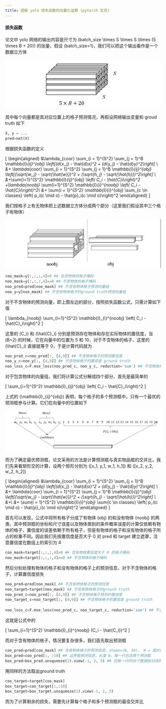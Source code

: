 ```yaml
---
title: 图解 yolo 损失函数的向量化运算 (pytorch 实现)
---
```


#### 损失函数

论文中 yolo 网络的输出内容是尺寸为 \(batch\_size \times S \times S \times (5 \times B + 20)\) 的张量，假设 \(batch\_size=1\)，我们可以把这个输出看作是一个数据立方体

![](tensor.png)

其中每个向量都是其对应位置上的格子预测情况，再假设网络输出变量和 groud truth 如下

```python
X, y = ...
pred=net(X)
```

根据损失函数的定义

\[
  \begin{aligned}
  &\lambda_{coor} \sum_{i = 1}^{S^2} \sum_{j = 1}^B \mathbb{I}_{ij}^{obj} \left[(d_{x_j} - \hat{d}_x)^2 + (d_{y_j} - \hat{d}_y)^2\right] \\
  &+  \lambda_{coor} \sum_{i = 1}^{S^2} \sum_{j = 1}^B \mathbb{I}_{ij}^{obj} \left[(\sqrt{w_j} - \sqrt{\hat{w}})^2 + (\sqrt{h_j} - \sqrt{\hat{h}})^2\right] \\
  &+\sum_{i=1}^{S^2} \mathbb{I}_{ij}^{obj} \left(  C_i - \hat{C}_i\right)^2 +\lambda_{noobj} \sum_{i=1}^{S^2} \mathbb{I}_{i}^{noobj} \left(  C_i - \hat{C}_i\right)^2\\
  &+ \sum_{i = 1}^{S^2} \mathbb{I}_{i}^{obj} \sum_{c \in classes} \left( p_i(c \mid o) -  \hat{p}_i(c \mid o)\right)^2
  \end{aligned}
  \]

我们按格子上有无物体把上述数据立方体分成两个部分（这里我们假设其中三个格子有物体）

![](noobj_obj.png)

```python
coo_mask=y[:,:,:,4]>0 ## 包含物体的格子掩码
noo_mask=y[:,:,:,4]==0 ## 不含物体的格子掩码
noo_pred=pred[noo_mask] ## 不含有物体格子预测向量组
noo_y=y[noo_mask] ## 不含有物体格子的ground truth预测向量组
```

对于不含物体的预测向量，即上图左边的部分，按照损失函数公式，只需计算如下值

\[
  \lambda_{noobj} \sum_{i=1}^{S^2} \mathbb{I}_{i}^{noobj} \left(  C_i - \hat{C}_i\right)^2
  \]

这里的 \(C_i\) 和 \(\hat{C}_i\) 分别是预测存在物体和存在实际物体的置信度，当 \(B=2\) 的时候，它在向量中的位置为 5 和 10，对于不含物体的格子，这里的 \(\hat{C}_i\) 直接就等于 0，于是计算代码就为 

```python 
noo_pred_c=noo_pred[:, [4,9]] ## 不含物体格子的预测置信度
noo_y_c=noo_y[:, [4,9]] ## 不含物体格子的置信度 ground truth
noo_loss_c=F.mse_loss(noo_pred_c, noo_y_c, reduction='sum') ## 不含物体格子的预测置信度损失
```

对于包含物体的向量组，我们将计算公式分解成四个部分，首先是最简单的

\[
  \sum_{i=1}^{S^2} \mathbb{I}_{ij}^{obj} \left(  C_i - \hat{C}_i\right)^2 
  \]

上式的 \(\mathbb{I}_{ij}^{obj}\) 表明，每个格子的多个预测框中，只有一个最优的预测框参与计算。它们在向量中的位置如下

![](vector_dist.png)

而为了确定最优预测框，论文采用的方法是计算预测框与真实物品框的交并比，我们先来看矩形交的计算，设两个矩形分别为 \([x_1, y_1, w_1, h_1]\) 和 \([x_2, y_2, w_2, h_2]\) 

\[
  \begin{aligned}
  &\lambda_{coor} \sum_{i = 1}^{S^2} \sum_{j = 1}^B \mathbb{I}_{ij}^{obj} \left[(d_{x_j} - \hat{d}_x)^2 + (d_{y_j} - \hat{d}_y)^2\right] \\
  &+  \lambda_{coor} \sum_{i = 1}^{S^2} \sum_{j = 1}^B \mathbb{I}_{ij}^{obj} \left[(\sqrt{w_j} - \sqrt{\hat{w}})^2 + (\sqrt{h_j} - \sqrt{\hat{h}})^2\right] \\
  &+\\
  &+ \sum_{i = 1}^{S^2} \mathbb{I}_{i}^{obj} \sum_{c \in classes} \left( p_i(c \mid o) -  \hat{p}_i(c \mid o)\right)^2
  \end{aligned}
  \]

首先可以发现，公式中将所有格子分成了有物体 (obj) 的和没有物体 (noobj) 的两类，其中预测框的坐标和尺寸误差以及物体类别的条件概率误差的计算仅依赖有物体的格子，置信度的误差依赖于所有格子，但是有物体的格子和没有物体的格子所占的权重不同。因此我们先按置信度是否大于 0 对 pred 和 target 建立遮罩，注意置信度在数组上的索引为 4

```python
coo_mask=target[:,:,:,4]>0 ## 含有物体置信度大于 0 的格子掩码
noo_mask=target[:,:,:,4]==0 ## 不含物体的格子掩码
```

然后分别处理有物体的格子和没有物体的格子上的预测信息，对于不含物体的格子，计算置信度损失

```python
noo_pred=pred[noo_mask] ## 不含有物体格子的预测信息
noo_target=target[noo_mask] ## 不含有物体格子的ground truth
noo_pred_c=noo_pred[:, [4,9]] ## 不含物体格子预测的置信度
noo_target_c=noo_target[:, [4,9]] ## 不含物体格子的置信度 ground truth

noo_loss_c=F.mse_loss(noo_pred_c, noo_target_c, reduction='sum') ## 不含物体格子的预测置信度损失
```

这就是公式中的 

\[
\sum_{i=1}^{S^2} \mathbb{I}_{i}^{noobj} (C_i - \hat{C_i})^2
\]

而对于含有物体的格子，情况要复杂很多，我们首先取出预测框

```python
coo_pred=pred[coo_mask] ## 含有物体格子的预测信息，shape=(N, 30)， N = 图片的物体数量
box_pred=coo_pred[:, :10] ## 边界框预测信息，长度 N，每一行包含两个预测框
box_pred=box_pred.unsqueeze(1).view(-1, 2, 5) ## 将每一行的10个数据拆分成两个向量，每个向量对应一个预测框
```

用同样的方法取出ground truth

```python
coo_target=target[coo_mask]
box_target=coo_target[:,:10]
box_target=box_target.unsqueeze(1).view(-1, 2, 5)
```

而为了计算剩余的损失，需要先计算每个格子和多个预测框的最佳交并比




